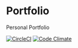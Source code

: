 # Portfolio
Personal Portfolio

[![CircleCI](https://circleci.com/gh/barbagrigia/portfolio.svg?style=svg)](https://circleci.com/gh/barbagrigia/portfolio)
[![Code Climate](https://img.shields.io/codeclimate/github/barbagrigia/portfolio.svg)](https://codeclimate.com/github/barbagrigia/portfolio)
